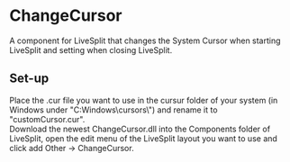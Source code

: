# ChangeCursor
A component for LiveSplit that changes the System Cursor when starting LiveSplit and setting when closing LiveSplit.

## Set-up
Place the .cur file you want to use in the cursur folder of your system (in Windows under "C:Windows\\cursors\\") and rename it to "customCursor.cur".  
Download the newest ChangeCursor.dll into the Components folder of LiveSplit, open the edit menu of the LiveSplit layout you want to use and click add Other -> ChangeCursor.
